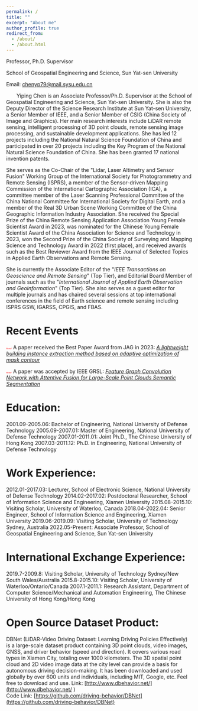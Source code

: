 ```yaml
---
permalink: /
title: ""
excerpt: "About me"
author_profile: true
redirect_from: 
  - /about/
  - /about.html
---
```

Professor, Ph.D. Supervisor

School of Geospatial Engineering and Science, Sun Yat-sen University

Email: chenyp79@mail.sysu.edu.cn

&emsp;&emsp;Yiping Chen is an Associate Professor/Ph.D. Supervisor at the School of Geospatial Engineering and Science, Sun Yat-sen University. She is also the Deputy Director of the Science Research Institute at Sun Yat-sen University, a Senior Member of IEEE, and a Senior Member of CSIG (China Society of Image and Graphics). Her main research interests include LiDAR remote sensing, intelligent processing of 3D point clouds, remote sensing image processing, and sustainable development applications. She has led 12 projects including the National Natural Science Foundation of China and participated in over 20 projects including the Key Program of the National Natural Science Foundation of China. She has been granted 17 national invention patents.

She serves as the Co-Chair of the "Lidar, Laser Altimetry and Sensor Fusion" Working Group of the International Society for Photogrammetry and Remote Sensing (ISPRS), a member of the Sensor-driven Mapping Commission of the International Cartographic Association (ICA), a committee member of the Laser Scanning Professional Committee of the China National Committee for International Society for Digital Earth, and a member of the Real 3D Urban Scene Working Committee of the China Geographic Information Industry Association. She received the Special Prize of the China Remote Sensing Application Association Young Female Scientist Award in 2023, was nominated for the Chinese Young Female Scientist Award of the China Association for Science and Technology in 2023, won the Second Prize of the China Society of Surveying and Mapping Science and Technology Award in 2022 (first place), and received awards such as the Best Reviewer Award from the IEEE Journal of Selected Topics in Applied Earth Observations and Remote Sensing.

She is currently the Associate Editor of the "_IEEE Transactions on Geoscience and Remote Sensing_" (Top Tier), and Editorial Board Member of journals such as the "_International Journal of Applied Earth Observation and Geoinformation_" (Top Tier). She also serves as a guest editor for multiple journals and has chaired several sessions at top international conferences in the field of Earth science and remote sensing including ISPRS GSW, IGARSS, CPGIS, and FBAS.

Recent Events
======
<span style="color: red;font-size: 5;font-style: italic;">News!</span>  A paper received the Best Paper Award from JAG in 2023: [_A lightweight building instance extraction method based on adaptive optimization of mask contour_](https://doi.org/10.1016/j.jag.2023.103420)

<span style="color: red;font-size: 5;font-style: italic;">News!</span>  A paper was accepted by IEEE GRSL: [_Feature Graph Convolution Network with Attentive Fusion for Large-Scale Point Clouds Semantic Segmentation_](https://ieeexplore.ieee.org/abstract/document/10217158)

Education:
======
2001.09-2005.06: Bachelor of Engineering, National University of Defense Technology
2005.09-2007.01: Master of Engineering, National University of Defense Technology
2007.01-2011.01: Joint Ph.D., The Chinese University of Hong Kong
2007.03-2011.12: Ph.D. in Engineering, National University of Defense Technology

Work Experience:
======
2012.01-2017.03: Lecturer, School of Electronic Science, National University of Defense Technology
2014.02-2017.02: Postdoctoral Researcher, School of Information Science and Engineering, Xiamen University
2015.08-2015.10: Visiting Scholar, University of Waterloo, Canada
2018.04-2022.04: Senior Engineer, School of Information Science and Engineering, Xiamen University
2019.06-2019.09: Visiting Scholar, University of Technology Sydney, Australia
2022.05-Present: Associate Professor, School of Geospatial Engineering and Science, Sun Yat-sen University

International Exchange Experience:
======
2019.7-2009.8: Visiting Scholar, University of Technology Sydney/New South Wales/Australia
2015.8-2015.10: Visiting Scholar, University of Waterloo/Ontario/Canada
2007.1-2011.1: Research Assistant, Department of Computer Science/Mechanical and Automation Engineering, The Chinese University of Hong Kong/Hong Kong

Open Source Dataset Product:
======
DBNet (LiDAR-Video Driving Dataset: Learning Driving Policies Effectively) is a large-scale dataset product containing 3D point clouds, video images, GNSS, and driver behavior (speed and direction). It covers various road types in Xiamen City, totaling over 1000 kilometers. The 3D spatial point cloud and 2D video image data at the city level can provide a basis for autonomous driving decision-making. It has been downloaded and used globally by over 600 units and individuals, including MIT, Google, etc. Feel free to download and use.
Link: [http://www.dbehavior.net/](http://www.dbehavior.net/ )  
Code Link: [https://github.com/driving-behavior/DBNet](https://github.com/driving-behavior/DBNet)
